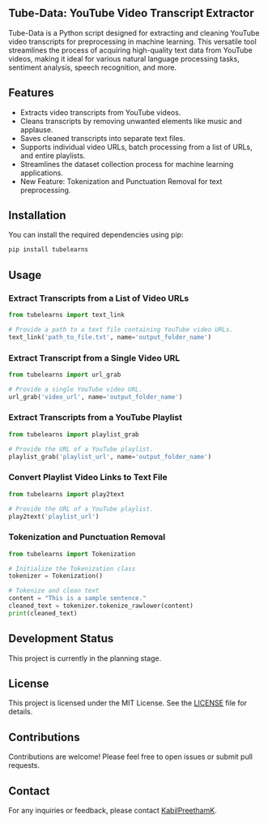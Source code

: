 
## Tube-Data: YouTube Video Transcript Extractor

Tube-Data is a Python script designed for extracting and cleaning YouTube video transcripts for preprocessing in machine learning. This versatile tool streamlines the process of acquiring high-quality text data from YouTube videos, making it ideal for various natural language processing tasks, sentiment analysis, speech recognition, and more.

## Features

- Extracts video transcripts from YouTube videos.
- Cleans transcripts by removing unwanted elements like music and applause.
- Saves cleaned transcripts into separate text files.
- Supports individual video URLs, batch processing from a list of URLs, and entire playlists.
- Streamlines the dataset collection process for machine learning applications.
- New Feature: Tokenization and Punctuation Removal for text preprocessing.

## Installation

You can install the required dependencies using pip:

```bash
pip install tubelearns
```

## Usage

### Extract Transcripts from a List of Video URLs

```python
from tubelearns import text_link

# Provide a path to a text file containing YouTube video URLs.
text_link('path_to_file.txt', name='output_folder_name')
```

### Extract Transcript from a Single Video URL

```python
from tubelearns import url_grab

# Provide a single YouTube video URL.
url_grab('video_url', name='output_folder_name')
```

### Extract Transcripts from a YouTube Playlist

```python
from tubelearns import playlist_grab

# Provide the URL of a YouTube playlist.
playlist_grab('playlist_url', name='output_folder_name')
```

### Convert Playlist Video Links to Text File

```python
from tubelearns import play2text

# Provide the URL of a YouTube playlist.
play2text('playlist_url')
```

### Tokenization and Punctuation Removal

```python
from tubelearns import Tokenization

# Initialize the Tokenization class
tokenizer = Tokenization()

# Tokenize and clean text
content = "This is a sample sentence."
cleaned_text = tokenizer.tokenize_rawlower(content)
print(cleaned_text)
```

## Development Status

This project is currently in the planning stage.

## License

This project is licensed under the MIT License. See the [LICENSE](LICENSE) file for details.

## Contributions

Contributions are welcome! Please feel free to open issues or submit pull requests.

## Contact

For any inquiries or feedback, please contact [KabilPreethamK](mailto:kabilpreethamk@gmail.com).
```

